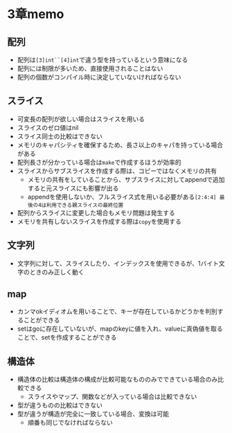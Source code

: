 # 3章memo

## 配列

- 配列は`[3]int``[4]int`で違う型を持っているという意味になる
- 配列には制限が多いため、直接使用されることはない
- 配列の個数がコンパイル時に決定していないければならない

## スライス

- 可変長の配列が欲しい場合はスライスを用いる
- スライスのゼロ値はnil
- スライス同士の比較はできない
- メモリのキャパシティを確保するため、長さ以上のキャパを持っている場合がある
- 配列長さが分かっている場合は`make`で作成するほうが効率的
- スライスからサブスライスを作成する際は、コピーではなくメモリの共有
  - メモリの共有をしていることから、サブスライスに対してappendで追加すると元スライスにも影響が出る
  - appendを使用しないか、フルスライス式を用いる必要がある`[2:4:4] 最後の4は利用できる親スライスの最終位置`
- 配列からスライスに変更した場合もメモリ問題は発生する
- メモリを共有しないスライスを作成する際は`copy`を使用する

## 文字列

- 文字列に対して、スライスしたり、インデックスを使用できるが、1バイト文字のときのみ正しく動く

## map

- カンマokイディオムを用いることで、キーが存在しているかどうかを判別することができる
- setはgoに存在していないが、mapのkeyに値を入れ、valueに真偽値を取ることで、setを作成することができる

## 構造体

- 構造体の比較は構造体の構成が比較可能なもののみでできている場合のみ比較できる
  - スライスやマップ、関数などが入っている場合は比較できない
- 型が違うものの比較はできない
- 型が違うが構造が完全に一致している場合、変換は可能
  - 順番も同じでなければならない
